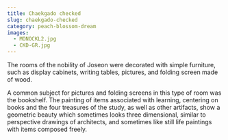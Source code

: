 ```yaml
---
title: Chaekgado checked
slug: chaekgado-checked
category: peach-blossom-dream
images:
  - MONOCKL2.jpg
  - CKD-GR.jpg
---
```


The rooms of the nobility of Joseon were decorated with simple furniture, such as display cabinets, writing tables, pictures, and folding screen made of wood.

A common subject for pictures and folding screens in this type of room was the bookshelf. The painting of items associated with learning, centering on books and the four treasures of the study, as well as other artifacts, show a geometric beauty which sometimes looks three dimensional, similar to perspective drawings of architects, and sometimes like still life paintings with items composed freely.
